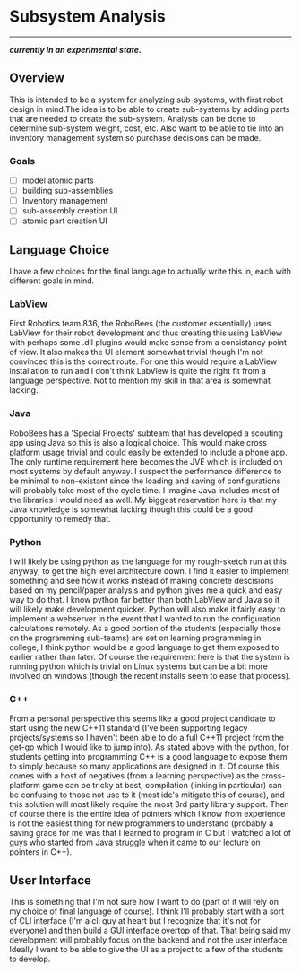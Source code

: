 # Subsystem Analysis
___

***currently in an experimental state.***

## Overview
This is intended to be a system for analyzing sub-systems, with first robot design in mind.The idea is to be able to create sub-systems by adding parts that are needed to create the sub-system. Analysis can be done to determine sub-system weight, cost, etc. Also want to be able to tie into an inventory management system so purchase decisions can be made.

### Goals
 - [ ] model atomic parts
 - [ ] building sub-assemblies
 - [ ] Inventory management
 - [ ] sub-assembly creation UI
 - [ ] atomic part creation UI
 
 ## Language Choice
 I have a few choices for the final language to actually write this in, each with different goals in mind.
 
 ### LabView
 First Robotics team 836, the RoboBees (the customer essentially) uses LabView for their robot development and thus creating this using LabView with perhaps some .dll plugins would make sense from a consistancy point of view. It also makes the UI element somewhat trivial though I'm not convinced this is the correct route. For one this would require a LabView installation to run and I don't think LabView is quite the right fit from a language perspective. Not to mention my skill in that area is somewhat lacking.
 
 ### Java
 RoboBees has a 'Special Projects' subteam that has developed a scouting app using Java so this is also a logical choice. This would make cross platform usage trivial and could easily be extended to include a phone app. The only runtime requirement here becomes the JVE which is included on most systems by default anyway. I suspect the performance difference to be minimal to non-existant since the loading and saving of configurations will probably take most of the cycle time. I imagine Java includes most of the libraries I would need as well. My biggest reservation here is that my Java knowledge is somewhat lacking though this could be a good opportunity to remedy that.
 
 ### Python
 I will likely be using python as the language for my rough-sketch run at this anyway; to get the high level architecture down. I find it easier to implement something and see how it works instead of making concrete descisions based on my pencil/paper analysis and python gives me a quick and easy way to do that. I know python far better than both LabView and Java so it will likely make development quicker. Python will also make it fairly easy to implement a webserver in the event that I wanted to run the configuration calculations remotely. As a good portion of the students (especially those on the programming sub-teams) are set on learning programming in college, I think python would be a good language to get them exposed to earlier rather than later. Of course the requirement here is that the system is running python which is trivial on Linux systems but can be a bit more involved on windows (though the recent installs seem to ease that process).
 
 ### C++
 From a personal perspective this seems like a good project candidate to start using the new C++11 standard (I've been supporting legacy projects/systems so I haven't been able to do a full C++11 project from the get-go which I would like to jump into). As stated above with the python, for students getting into programming C++ is a good language to expose them to simply because so many applications are designed in it. Of course this comes with a host of negatives (from a learning perspective) as the cross-platform game can be tricky at best, compilation (linking in particular) can be confusing to those not use to it (most ide's mitigate this of course), and this solution will most likely require the most 3rd party library support. Then of course there is the entire idea of pointers which I know from experience is not the easiest thing for new programmers to understand (probably a saving grace for me was that I learned to program in C but I watched a lot of guys who started from Java struggle when it came to our lecture on pointers in C++).
 
 ## User Interface
 This is something that I'm not sure how I want to do (part of it will rely on my choice of final language of course). I think I'll probably start with a sort of CLI interface (I'm a cli guy at heart but I recognize that it's not for everyone) and then build a GUI interface overtop of that. That being said my development will probably focus on the backend and not the user interface. Ideally I want to be able to give the UI as a project to a few of the students to develop.